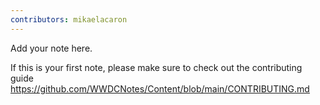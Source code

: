 ```yaml
---
contributors: mikaelacaron
---
```


Add your note here.

If this is your first note, please make sure to check out the contributing guide https://github.com/WWDCNotes/Content/blob/main/CONTRIBUTING.md
